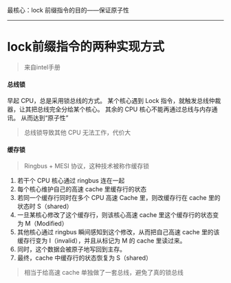 最核心：lock 前缀指令的目的——保证原子性

---


# lock前缀指令的两种实现方式
> 来自intel手册

#### 总线锁
早起 CPU，总是采用锁总线的方式。
某个核心遇到 Lock 指令，就触发总线仲裁器，让其把总线完全分给某个核心。
其余的 CPU 核心不能再通过总线与内存通讯。
从而达到“原子性”
> 总线锁导致其他 CPU 无法工作，代价大

#### 缓存锁
>  Ringbus + MESI 协议，这种技术被称作缓存锁

1. 若干个 CPU 核心通过 ringbus 连在一起
2. 每个核心维护自己的高速 cache 里缓存行的状态
3. 若同一个缓存行同时在多个 CPU 高速 Cache 里，则改缓存行在 cache 里的状态时 S（shared）
4. 一旦某核心修改了这个缓存行，则该核心高速 cache 里这个缓存行的状态变为 M（Modified）
5. 其他核心通过 ringbus 瞬间感知到这个修改，从而把自己高速 cache 里的该缓存行变为 I（invalid），并且从标记为 M 的 cache 里读过来。
6. 同时，这个数据会被原子地写回到主存。
7. 最终，cache 中缓存行的状态恢复为 S（shared）
> 相当于给高速 cache 单独做了一套总线，避免了真的锁总线